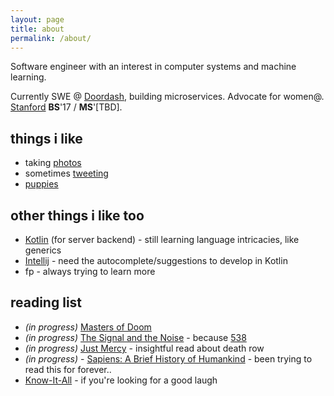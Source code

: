 ```yaml
---
layout: page
title: about
permalink: /about/
---
```


Software engineer with an interest in computer systems and machine learning. 

Currently SWE @ [Doordash](https://doordash.com), building microservices. Advocate for women@. [Stanford](https://cs.stanford.edu) **BS**'17 / **MS**'[TBD].

## things i like
  * taking [photos](https://www.instagram.com/cjtinah/)
  * sometimes [tweeting](https://twitter.com/cjtinah)
  * [puppies](https://pbs.twimg.com/media/CswfUa-VUAAf0Uq.jpg)

## other things i like too
  * [Kotlin](https://kotlinlang.org/) (for server backend) - still learning language intricacies, like generics
  * [Intellij](https://www.jetbrains.com/idea/) - need the autocomplete/suggestions to develop in Kotlin
  * fp - always trying to learn more

## reading list
  * *(in progress)* [Masters of Doom](https://www.amazon.com/gp/product/0812972155/ref=oh_aui_detailpage_o00_s00?ie=UTF8&psc=1)
  * *(in progress)* [The Signal and the Noise](https://www.amazon.com/Signal-Noise-Many-Predictions-Fail-but/dp/0143125087/ref=sr_1_1?s=books&ie=UTF8&qid=1505453643&sr=1-1&keywords=the+signal+and+the+noise) - because [538](http://fivethirtyeight.com/)
  * *(in progress)* [Just Mercy](https://www.amazon.com/Just-Mercy-Story-Justice-Redemption/dp/081298496X) - insightful read about death row
  * *(in progress)* - [Sapiens: A Brief History of Humankind](https://www.amazon.com/Sapiens-Humankind-Yuval-Noah-Harari/dp/0062316117/ref=sr_1_1?s=books&ie=UTF8&qid=1527267023&sr=1-1&keywords=sapiens) - been trying to read this for forever..
  * [Know-It-All](https://www.amazon.com/Know-All-Humble-Become-Smartest/dp/0743250621/ref=sr_1_1?s=books&ie=UTF8&qid=1505453699&sr=1-1&keywords=know+it+all) - if you're looking for a good laugh

